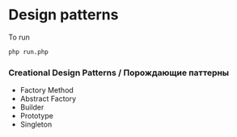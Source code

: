 # Design patterns
To run 
```bash
php run.php
```

### Creational Design Patterns / Порождающие паттерны 
- Factory Method   
- Abstract Factory   
- Builder
- Prototype
- Singleton
